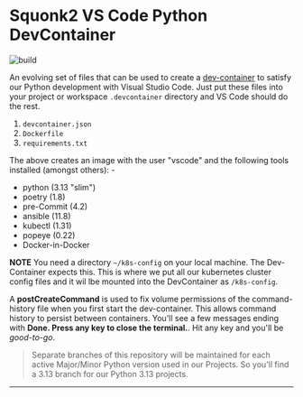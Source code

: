 # Squonk2 VS Code Python DevContainer

![build](https://github.com/informaticsmatters/squonk2-python-vscode-dev-container/actions/workflows/build.yaml/badge.svg?branch=3.13)

An evolving set of files that can be used to create a [dev-container] to satisfy
our Python development with Visual Studio Code. Just put these files into
your project or workspace `.devcontainer` directory and VS Code should do the rest.

1.  `devcontainer.json`
2.  `Dockerfile`
3.  `requirements.txt`

The above creates an image with the user "vscode" and the following tools
installed (amongst others): -

-   python (3.13 "slim")
-   poetry (1.8)
-   pre-Commit (4.2)
-   ansible (11.8)
-   kubectl (1.31)
-   popeye (0.22)
-   Docker-in-Docker

**NOTE** You need a directory `~/k8s-config` on your local machine. The
Dev-Container expects this. This is where we put all our kubernetes cluster
config files and it wil lbe mounted into the DevContainer as `/k8s-config`.

A **postCreateCommand** is used to fix volume permissions of the command-history
file when you first start the dev-container. This allows command history to
persist between containers. You'll see a few messages ending with
**Done. Press any key to close the terminal.**. Hit any key and you'll be *good-to-go*.

>   Separate branches of this repository will be maintained
    for each active Major/Minor Python version used in our Projects.
    So you'll find a 3.13 branch for our Python 3.13 projects.

---

[dev-container]: https://code.visualstudio.com/docs/devcontainers/containers
